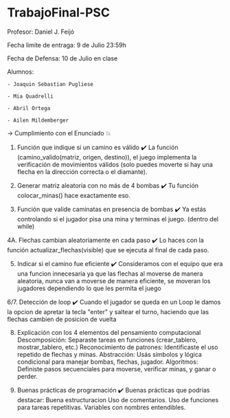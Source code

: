 # TrabajoFinal-PSC

Profesor: Daniel J. Feijó

Fecha limite de entraga: 9 de Julio 23:59h 

Fecha de Defensa: 10 de Julio en clase

Alumnos: 
    
    - Joaquin Sebastian Pugliese
    
    - Mia Quadrelli
    
    - Abril Ortega
    
    - Ailen Mildemberger
    

-> Cumplimiento con el Enunciado 💥

1. Función que indique si un camino es válido
    ✔️ La función  (camino_valido(matriz, origen, destino)),  el juego implementa la verificación de movimientos válidos 
    (solo puedes moverte si hay una flecha en la dirección correcta o el diamante).

2. Generar matriz aleatoria con no más de 4 bombas
    ✔️ Tu función colocar_minas() hace exactamente eso.

3. Función que valide caminatas en presencia de bombas
    ✔️ Ya estás controlando si el jugador pisa una mina y terminas el juego. (dentro del while) 
    
4A. Flechas cambian aleatoriamente en cada paso
    ✔️ Lo haces con la función actualizar_flechas(visible) que se ejecuta al final de cada paso.

5. Indicar si el camino fue eficiente 
    ✔️ Consideramos con el equipo que era una funcion innecesaria ya que las flechas al moverse de manera aleatoria, nunca van a moverse de manera eficiente,
    se moveran los jugadores dependiendo lo que les permita el juego

6/7. Detección de loop 
    ✔️ Cuando el jugador se queda en un Loop le damos la opcion de apretar la tecla "enter" y saltear el turno, 
    haciendo que las flechas cambien de posicion de vuelta

8. Explicación con los 4 elementos del pensamiento computacional
        Descomposición: Separaste tareas en funciones (crear_tablero, mostrar_tablero, etc.)
        Reconocimiento de patrones: Identificaste el uso repetido de flechas y minas.
        Abstracción: Usás símbolos y lógica condicional para manejar bombas, flechas, jugador.
        Algoritmos: Definiste pasos secuenciales para moverse, verificar minas, y ganar o perder.

9. Buenas prácticas de programación 
    ✔️ Buenas prácticas que podrías destacar:
            Buena estructuracion 
            Uso de comentarios.
            Uso de funciones para tareas repetitivas.
            Variables con nombres entendibles.
